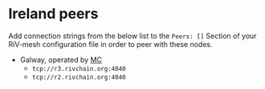 # Ireland peers

Add connection strings from the below list to the `Peers: []` Section of your
RiV-mesh configuration file in order to peer with these nodes.

* Galway, operated by [MC](https://github.com/M-Covrig)
  * `tcp://r3.rivchain.org:4040`
  * `tcp://r2.rivchain.org:4040`
  